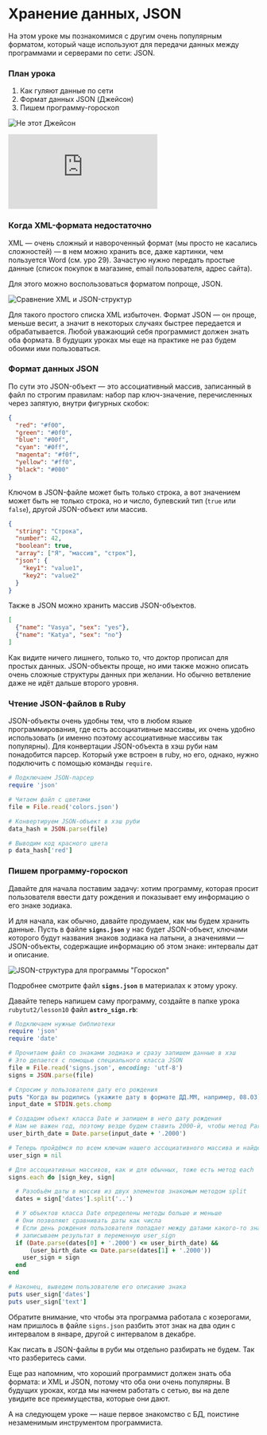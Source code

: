 # Хранение данных, JSON 

 На этом уроке мы познакомимся с другим очень популярным форматом, который чаще используют для передачи данных между программами и серверами по сети: JSON.

### План урока
1. Как гуляют данные по сети
2. Формат данных JSON (Джейсон)
3. Пишем программу-гороскоп

![Не этот Джейсон](http://goodprogrammer.ru/system/rich_texts/000/000/352dde143ea177850979c1fcd7a12ec54ad276f2f8e/00-json-for-text.jpg?1441266892 "Не этот Джейсон")


<!-- youtube starts here -->
<script>
var video_plan = {}
</script>

<div class="embed-responsive embed-responsive-16by9 rubyrush-video" id="video-0">
<iframe src="https://www.youtube.com/embed/CQU230pVP3A" frameborder="0" allow="accelerometer; autoplay; encrypted-media; gyroscope; picture-in-picture" allowfullscreen></iframe>
<script>
video_plan["video-0"] = [{"begin":"0:06","comment":"Приветствие и план урока "},{"begin":"0:38","comment":"Почему бывает недостаточно XML"},{"begin":"2:29","comment":"Используем JSON в Ruby "},{"begin":"4:42","comment":"Программа «Гороскоп»: постановка задачи"},{"begin":"5:43","comment":"Программа «Гороскоп»: структура JSON файла"},{"begin":"8:27","comment":"Программа «Гороскоп»: пишем основной код"},{"begin":"13:47","comment":"Программа «Гороскоп»: исправляем хитрые ошибки"}]
</script>
</div>

 <!-- youtube ends here --> 

### Когда XML-формата недостаточно

XML — очень сложный и навороченный формат (мы просто не касались сложностей) — в нем можно хранить все, даже картинки, чем пользуется Word (см. уро 29). Зачастую нужно передать простые данные (список покупок в магазине, email пользователя, адрес сайта).

Для этого можно воспользоваться форматом попроще, JSON.

![Сравнение XML и JSON-структур](http://goodprogrammer.ru/system/rich_texts/000/000/3540ef8f01ff0e8e47ede4a4247dbd03e0fafa2e70d/01-json-for-text.jpg?1441266892 "Сравнение XML и JSON-структур")

Для такого простого списка XML избыточен. Формат JSON — он проще, меньше весит, а значит в некоторых случаях быстрее передается и обрабатывается. Любой уважающий себя программист должен знать оба формата. В будущих уроках мы еще на практике не раз будем обоими ими пользоваться.

### Формат данных JSON

По сути это JSON-объект — это ассоциативный массив, записанный в файл по строгим правилам: набор пар ключ-значение, перечисленных через запятую, внутри фигурных скобок:

```json
{
  "red": "#f00",
  "green": "#0f0",
  "blue": "#00f",
  "cyan": "#0ff",
  "magenta": "#f0f",
  "yellow": "#ff0",
  "black": "#000"
}
```

Ключом в JSON-файле может быть только строка, а вот значением может быть не только строка, но и число, булевский тип (`true` или `false`), другой JSON-объект или массив.

```json
{
  "string": "Строка",
  "number": 42,
  "boolean": true,
  "array": ["Я", "массив", "строк"],
  "json": {
    "key1": "value1",
    "key2": "value2"
  }
}
```

Также в JSON можно хранить массив JSON-объектов.

```json
[
  {"name": "Vasya", "sex": "yes"},
  {"name": "Katya", "sex": "no"}
]
```

Как видите ничего лишнего, только то, что доктор прописал для простых данных. JSON-объекты проще, но ими также можно описать очень сложные структуры данных при желании. Но обычно ветвление даже не идёт дальше второго уровня.

### Чтение JSON-файлов в Ruby

JSON-объекты очень удобны тем, что в любом языке программирования, где есть ассоциативные массивы, их очень удобно использовать (и именно поэтому ассоциативные массивы так популярны). Для конвертации JSON-объекта в хэш руби нам понадобится парсер. Который уже встроен в ruby, но его, однако, нужно подключить с помощью команды `require`.

```ruby
# Подключаем JSON-парсер
require 'json'

# Читаем файл с цветами
file = File.read('colors.json')

# Конвертируем JSON-объект в хэш руби
data_hash = JSON.parse(file)

# Выводим код красного цвета
p data_hash['red']
```

### Пишем программу-гороскоп

Давайте для начала поставим задачу: хотим программу, которая просит пользователя ввести дату рождения и показывает ему информацию о его знаке зодиака.

И для начала, как обычно, давайте продумаем, как мы будем хранить данные. Пусть в файле **`signs.json`** у нас будет JSON-объект, ключами которого будут названия знаков зодиака на латыни, а значениями — JSON-объекты, содержащие информацию об этом знаке: интервалы дат и описание.

![JSON-структура для программы "Гороскоп"](http://goodprogrammer.ru/system/rich_texts/000/000/353419d61527e20e15beacd2e81d30115eead4aabb8/02-astro-signs-for-text.jpg?1441266892 "JSON-структура для программы 'Гороскоп'")

Подробнее смотрите файл **`signs.json`** в материалах к этому уроку.

Давайте теперь напишем саму программу, создайте в папке урока `rubytut2/lesson10` файл **`astro_sign.rb`**:

```ruby
# Подключаем нужные библиотеки
require 'json'
require 'date'

# Прочитаем файл со знаками зодиака и сразу запишем данные в хэш
# Это делается с помощью специального класса JSON
file = File.read('signs.json', encoding: 'utf-8')
signs = JSON.parse(file)

# Спросим у пользователя дату его рождения
puts "Когда вы родились (укажите дату в формате ДД.ММ, например, 08.03)"
input_date = STDIN.gets.chomp

# Создадим объект класса Date и запишем в него дату рождения
# Нам не важен год, поэтому везде будем ставить 2000-й, чтобы метод Parse мог взять конкретную дату
user_birth_date = Date.parse(input_date + '.2000')

# Теперь пройдёмся по всем ключам нашего ассоциативного массива и найдём нужный знак
user_sign = nil

# Для ассоциативных массивов, как и для обычных, тоже есть метод each
signs.each do |sign_key, sign|

  # Разобьём даты в массив из двух элементов знакомым методом split
  dates = sign['dates'].split('..')

  # У объектов класса Date определены методы больше и меньше
  # Они позволяют сравнивать даты как числа
  # Если день рождения пользователя попадает между датами какого-то знака зодиака,
  # записываем результат в переменную user_sign
  if (Date.parse(dates[0] + '.2000') <= user_birth_date) &&
      (user_birth_date <= Date.parse(dates[1] + '.2000'))
    user_sign = sign
  end
end

# Наконец, выведем пользователю его описание знака
puts user_sign['dates']
puts user_sign['text']
````

Обратите внимание, что чтобы эта программа работала с козерогами, нам пришлось в файле `signs.json` разбить этот знак на два один с интервалом в январе, другой с интервалом в декабре.

Как писать в JSON-файлы в руби мы отдельно разбирать не будем. Так что разберитесь сами.

Еще раз напомним, что хороший программист должен знать оба формата: и XML и JSON, потому что оба они очень популярны. В будущих уроках, когда мы начнем работать с сетью, вы на деле увидите все преимущества, которые они дают.

А на следующем уроке — наше первое знакомство с БД, поистине незаменимым инструментом программиста.
